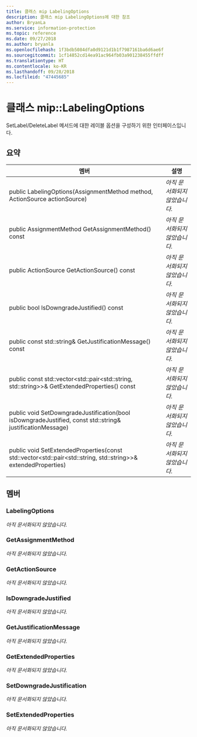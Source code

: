 ```yaml
---
title: 클래스 mip LabelingOptions
description: 클래스 mip LabelingOptions에 대한 참조
author: BryanLa
ms.service: information-protection
ms.topic: reference
ms.date: 09/27/2018
ms.author: bryanla
ms.openlocfilehash: 1f3bdb5084dfa0d9121d1b1f7987161ba6d6ae6f
ms.sourcegitcommit: 1cf14852cd14ea91ac964fb03a901238455ffdff
ms.translationtype: HT
ms.contentlocale: ko-KR
ms.lasthandoff: 09/28/2018
ms.locfileid: "47445685"
---
```

# <a name="class-miplabelingoptions"></a>클래스 mip::LabelingOptions 
SetLabel/DeleteLabel 메서드에 대한 레이블 옵션을 구성하기 위한 인터페이스입니다.
  
## <a name="summary"></a>요약
 멤버                        | 설명                                
--------------------------------|---------------------------------------------
 public LabelingOptions(AssignmentMethod method, ActionSource actionSource)  | _아직 문서화되지 않았습니다._
 public AssignmentMethod GetAssignmentMethod() const  | _아직 문서화되지 않았습니다._
 public ActionSource GetActionSource() const  | _아직 문서화되지 않았습니다._
 public bool IsDowngradeJustified() const  | _아직 문서화되지 않았습니다._
 public const std::string& GetJustificationMessage() const  | _아직 문서화되지 않았습니다._
public const std::vector<std::pair<std::string, std::string>>& GetExtendedProperties() const  | _아직 문서화되지 않았습니다._
 public void SetDowngradeJustification(bool isDowngradeJustified, const std::string& justificationMessage)  | _아직 문서화되지 않았습니다._
public void SetExtendedProperties(const std::vector<std::pair<std::string, std::string>>& extendedProperties)  | _아직 문서화되지 않았습니다._
  
## <a name="members"></a>멤버
  
### <a name="labelingoptions"></a>LabelingOptions
_아직 문서화되지 않았습니다._

  
### <a name="getassignmentmethod"></a>GetAssignmentMethod
_아직 문서화되지 않았습니다._

  
### <a name="getactionsource"></a>GetActionSource
_아직 문서화되지 않았습니다._

  
### <a name="isdowngradejustified"></a>IsDowngradeJustified
_아직 문서화되지 않았습니다._

  
### <a name="getjustificationmessage"></a>GetJustificationMessage
_아직 문서화되지 않았습니다._

  
### <a name="getextendedproperties"></a>GetExtendedProperties
_아직 문서화되지 않았습니다._

  
### <a name="setdowngradejustification"></a>SetDowngradeJustification
_아직 문서화되지 않았습니다._

  
### <a name="setextendedproperties"></a>SetExtendedProperties
_아직 문서화되지 않았습니다._
